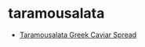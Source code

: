 # taramousalata

 * [Taramousalata Greek Caviar Spread](index/t/taramousalata-greek-caviar-spread.json)
